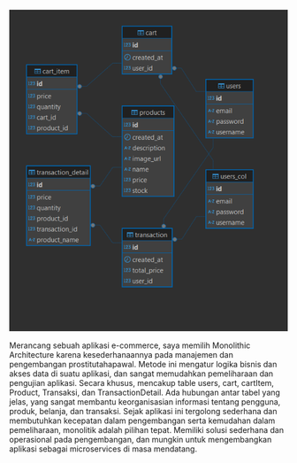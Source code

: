 ![table design](imgs/image.png)

Merancang sebuah aplikasi e-commerce, saya memilih Monolithic Architecture karena kesederhanaannya pada manajemen dan pengembangan prostitutahapawal. Metode ini mengatur logika bisnis dan akses data di suatu aplikasi, dan sangat memudahkan pemeliharaan dan pengujian aplikasi. Secara khusus, mencakup table users, cart, cartItem, Product, Transaksi, dan TransactionDetail. Ada hubungan antar tabel yang jelas, yang sangat membantu keorganisasian informasi tentang pengguna, produk, belanja, dan transaksi. Sejak aplikasi ini tergolong sederhana dan membutuhkan kecepatan dalam pengembangan serta kemudahan dalam pemeliharaan, monolitik adalah pilihan tepat. Memiliki solusi sederhana dan operasional pada pengembangan, dan mungkin untuk mengembangkan aplikasi sebagai microservices di masa mendatang.